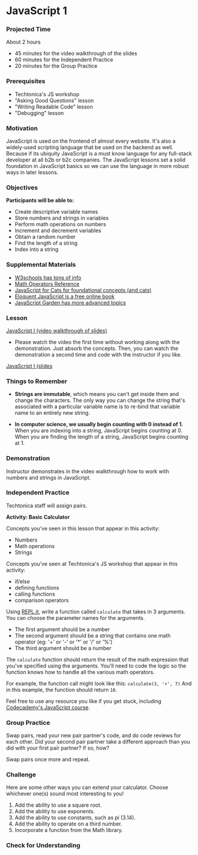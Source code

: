 # JavaScript 1

### Projected Time
About 2 hours
- 45 minutes for the video walkthrough of the slides
- 60 minutes for the Independent Practice
- 20 minutes for the Group Practice

### Prerequisites
- Techtonica's JS workshop
- "Asking Good Questions" lesson
- "Writing Readable Code" lesson
- "Debugging" lesson

### Motivation
JavaScript is used on the frontend of almost every website. It's also a widely-used scripting language that be used on the backend as well. Because if its ubiquity JavaScript is a must know language for any full-stack developer at all b2b or b2c companies. The JavaScript lessons set a solid foundation in JavaScript basics so we can use the language in more robust ways in later lessons.

### Objectives

**Participants will be able to:**
- Create descriptive variable names
- Store numbers and strings in variables
- Perform math operations on numbers
- Increment and decrement variables
- Obtain a random number
- Find the length of a string
- Index into a string


### Supplemental Materials

- [W3schools has tons of info](https://www.w3schools.com/js/)
- [Math Operators Reference](https://www.w3schools.com/jsref/jsref_operators.asp)
- [JavaScript for Cats for foundational concepts (and cats)](http://jsforcats.com/)
- [Eloquent JavaScript is a free online book](http://eloquentjavascript.net/)
- [JavaScript Garden has more advanced topics](https://bonsaiden.github.io/JavaScript-Garden/)

### Lesson

[JavaScript I (video walkthrough of slides)](https://drive.google.com/open?id=1tCb0KPmGWV2Gyylbh8pf9Pc7cD7ROixR)
- Please watch the video the first time without working along with the demonstration. Just absorb the concepts. Then, you can watch the demonstration a second time and code with the instructor if you like.

[JavaScript  I (slides](https://drive.google.com/open?id=1WIm5UCQL9TOsmW5X6suapBhyEqtk8Y2oLKb5gUqbzus)


### Things to Remember

- **Strings are immutable**, which means you can't get inside them and change the characters. The only way you can change the string that's associated with a particular variable name is to re-bind that variable name to an entirely new string.

- **In computer science, we usually begin counting with 0 instead of 1.** When you are indexing into a string, JavaScript begins counting at 0. When you are finding the length of a string, JavaScript begins counting at 1.


### Demonstration
Instructor demonstrates in the video walkthrough how to work with numbers and strings in JavaScript.


### Independent Practice

Techtonica staff will assign pairs.

**Activity: Basic Calculator**

Concepts you've seen in this lesson that appear in this activity:
- Numbers
- Math operations
- Strings

Concepts you've seen at Techtonica's JS workshop that appear in this activity:
- if/else
- defining functions
- calling functions
- comparison operators

Using [REPL.it](https://www.repl.it), write a function called `calculate` that takes in 3 arguments. You can choose the parameter names for the arguments.
- The first argument should be a number
- The second argument should be a string that contains one math operator (eg: '+' or '-' or '\*' or '/' or '%')
- The third argument should be a number

The `calculate` function should return the result of the math expression that you've specified using the arguments. You'll need to code the logic so the function knows how to handle all the various math operators. 

For example, the function call might look like this: `calculate(3, '+', 7)`
And in this example, the function should return `10`.

Feel free to use any resource you like if you get stuck, including [Codecademy's JavaScript course](https://www.codecademy.com/learn/introduction-to-javascript).
 
### Group Practice

Swap pairs, read your new pair partner's code, and do code reviews for each other. 
Did your second pair partner take a different approach than you did with your first pair partner? If so, how?

Swap pairs once more and repeat.

### Challenge

Here are some other ways you can extend your calculator. Choose whichever one(s) sound most interesting to you!

1. Add the ability to use a square root.
2. Add the ability to use exponents.
3. Add the ability to use constants, such as pi (3.14).
4. Add the ability to operate on a third number.
5. Incorporate a function from the Math library.


### Check for Understanding

